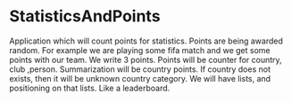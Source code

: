 # StatisticsAndPoints
 Application which will count points for statistics. Points are being awarded random. For example we are playing some fifa match and we get some points with our team. We write  3 points. Points will be counter for country, club ,person. Summarization will be country points. If country does not exists, then it will be unknown country category. We will have lists, and positioning on that lists. Like a leaderboard.
